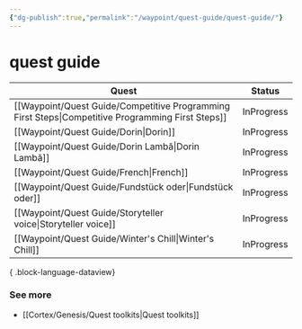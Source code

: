 ```yaml
---
{"dg-publish":true,"permalink":"/waypoint/quest-guide/quest-guide/"}
---
```


# quest guide

| Quest                                                                                                | Status     |
| ---------------------------------------------------------------------------------------------------- | ---------- |
| [[Waypoint/Quest Guide/Competitive Programming First Steps\|Competitive Programming First Steps]] | InProgress |
| [[Waypoint/Quest Guide/Dorin\|Dorin]]                                                             | InProgress |
| [[Waypoint/Quest Guide/Dorin Lambă\|Dorin Lambă]]                                                 | InProgress |
| [[Waypoint/Quest Guide/French\|French]]                                                           | InProgress |
| [[Waypoint/Quest Guide/Fundstück oder\|Fundstück oder]]                                           | InProgress |
| [[Waypoint/Quest Guide/Storyteller voice\|Storyteller voice]]                                     | InProgress |
| [[Waypoint/Quest Guide/Winter's Chill\|Winter's Chill]]                                           | InProgress |

{ .block-language-dataview}


### See more
- [[Cortex/Genesis/Quest toolkits\|Quest toolkits]]




